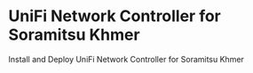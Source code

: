 # UniFi Network Controller for Soramitsu Khmer
Install and Deploy UniFi Network Controller for Soramitsu Khmer
